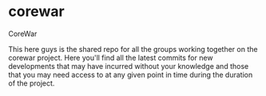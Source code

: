 # corewar
CoreWar

This here guys is the shared repo for all the groups working together on the corewar project. Here you'll find all the latest 
commits for new developments that may have incurred without your knowledge and those that you may need access to at any given 
point in time during the duration of the project.
